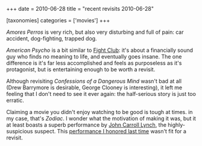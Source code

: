 +++
date = 2010-06-28
title = "recent revisits 2010-06-28"

[taxonomies]
categories = ['movies']
+++

*Amores Perros* is very rich, but also very disturbing and full of pain:
car accident, dog-fighting, trapped dog.

*American Psycho* is a bit similar to [Fight Club][]: it\'s about a
financially sound guy who finds no meaning to life, and eventually goes
insane. The one difference is it\'s far less accomplished and feels as
purposeless as it\'s protagonist, but is entertaining enough to be worth
a revisit.

Although revisiting *Confessions of a Dangerous Mind* wasn\'t bad at all
(Drew Barrymore is desirable, George Clooney is interesting), it left me
feeling that I don\'t need to see it ever again: the half-serious story
is just too erratic.

Claiming a movie you didn\'t enjoy watching to be good is tough at
times. in my case, that\'s *Zodiac*. I wonder what the motivation of
making it was, but it at least boasts a superb performance by [John
Carroll Lynch], the highly-suspicious suspect. This [performance I
honored last time] wasn\'t fit for a revisit.

  [Fight Club]: http://tshepang.net/fight-club-1999
  [John Carroll Lynch]: http://en.wikipedia.org/wiki/John_Carroll_Lynch
  [performance I honored last time]: http://tshepang.net/zodiac-and-david-fincher
